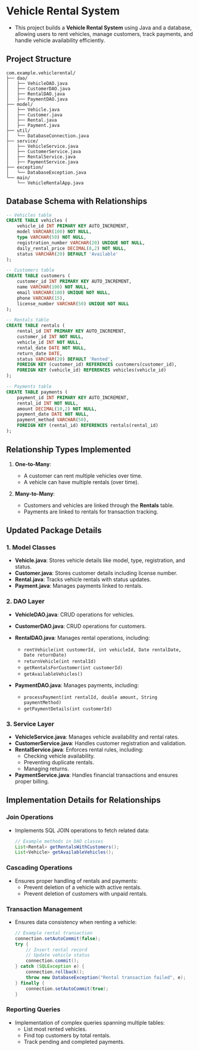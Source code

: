 # **Vehicle Rental System**  

- This project builds a **Vehicle Rental System** using Java and a database, allowing users to rent vehicles, manage customers, track payments, and handle vehicle availability efficiently.  

## **Project Structure**  
```
com.example.vehiclerental/
├── dao/
│   ├── VehicleDAO.java
│   ├── CustomerDAO.java
│   ├── RentalDAO.java
│   ├── PaymentDAO.java
├── model/
│   ├── Vehicle.java
│   ├── Customer.java
│   ├── Rental.java
│   ├── Payment.java
├── util/
│   └── DatabaseConnection.java
├── service/
│   ├── VehicleService.java
│   ├── CustomerService.java
│   ├── RentalService.java
│   ├── PaymentService.java
├── exception/
│   └── DatabaseException.java
└── main/
    └── VehicleRentalApp.java
```

## **Database Schema with Relationships**  
```sql
-- Vehicles table
CREATE TABLE vehicles (
    vehicle_id INT PRIMARY KEY AUTO_INCREMENT,
    model VARCHAR(100) NOT NULL,
    type VARCHAR(50) NOT NULL,
    registration_number VARCHAR(20) UNIQUE NOT NULL,
    daily_rental_price DECIMAL(8,2) NOT NULL,
    status VARCHAR(20) DEFAULT 'Available'
);

-- Customers table
CREATE TABLE customers (
    customer_id INT PRIMARY KEY AUTO_INCREMENT,
    name VARCHAR(100) NOT NULL,
    email VARCHAR(100) UNIQUE NOT NULL,
    phone VARCHAR(15),
    license_number VARCHAR(50) UNIQUE NOT NULL
);

-- Rentals table
CREATE TABLE rentals (
    rental_id INT PRIMARY KEY AUTO_INCREMENT,
    customer_id INT NOT NULL,
    vehicle_id INT NOT NULL,
    rental_date DATE NOT NULL,
    return_date DATE,
    status VARCHAR(20) DEFAULT 'Rented',
    FOREIGN KEY (customer_id) REFERENCES customers(customer_id),
    FOREIGN KEY (vehicle_id) REFERENCES vehicles(vehicle_id)
);

-- Payments table
CREATE TABLE payments (
    payment_id INT PRIMARY KEY AUTO_INCREMENT,
    rental_id INT NOT NULL,
    amount DECIMAL(10,2) NOT NULL,
    payment_date DATE NOT NULL,
    payment_method VARCHAR(50),
    FOREIGN KEY (rental_id) REFERENCES rentals(rental_id)
);
```

## **Relationship Types Implemented**  
1. **One-to-Many**:  
   - A customer can rent multiple vehicles over time.  
   - A vehicle can have multiple rentals (over time).  

2. **Many-to-Many**:  
   - Customers and vehicles are linked through the **Rentals** table.  
   - Payments are linked to rentals for transaction tracking.  

## **Updated Package Details**  

### **1. Model Classes**  
- **Vehicle.java**: Stores vehicle details like model, type, registration, and status.  
- **Customer.java**: Stores customer details including license number.  
- **Rental.java**: Tracks vehicle rentals with status updates.  
- **Payment.java**: Manages payments linked to rentals.  

### **2. DAO Layer**  
- **VehicleDAO.java**: CRUD operations for vehicles.  
- **CustomerDAO.java**: CRUD operations for customers.  
- **RentalDAO.java**: Manages rental operations, including:  
  - `rentVehicle(int customerId, int vehicleId, Date rentalDate, Date returnDate)`  
  - `returnVehicle(int rentalId)`  
  - `getRentalsForCustomer(int customerId)`  
  - `getAvailableVehicles()`  

- **PaymentDAO.java**: Manages payments, including:  
  - `processPayment(int rentalId, double amount, String paymentMethod)`  
  - `getPaymentDetails(int customerId)`  

### **3. Service Layer**  
- **VehicleService.java**: Manages vehicle availability and rental rates.  
- **CustomerService.java**: Handles customer registration and validation.  
- **RentalService.java**: Enforces rental rules, including:  
  - Checking vehicle availability.  
  - Preventing duplicate rentals.  
  - Managing returns.  
- **PaymentService.java**: Handles financial transactions and ensures proper billing.  

## **Implementation Details for Relationships**  

### **Join Operations**  
- Implements SQL JOIN operations to fetch related data:  
  ```java
  // Example methods in DAO classes
  List<Rental> getRentalsWithCustomers();
  List<Vehicle> getAvailableVehicles();
  ```  

### **Cascading Operations**  
- Ensures proper handling of rentals and payments:  
  - Prevent deletion of a vehicle with active rentals.  
  - Prevent deletion of customers with unpaid rentals.  

### **Transaction Management**  
- Ensures data consistency when renting a vehicle:  
  ```java
  // Example rental transaction
  connection.setAutoCommit(false);
  try {
      // Insert rental record
      // Update vehicle status
      connection.commit();
  } catch (SQLException e) {
      connection.rollback();
      throw new DatabaseException("Rental transaction failed", e);
  } finally {
      connection.setAutoCommit(true);
  }
  ```  

### **Reporting Queries**  
- Implementation of complex queries spanning multiple tables:  
  - List most rented vehicles.  
  - Find top customers by total rentals.  
  - Track pending and completed payments.  

